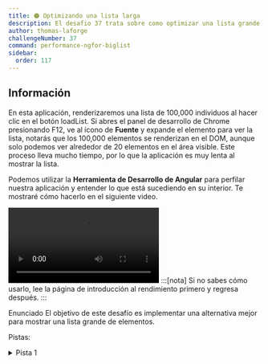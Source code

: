 ```yaml
---
title: 🟠 Optimizando una lista larga
description: El desafio 37 trata sobre como optimizar una lista grande de elementos
author: thomas-laforge
challengeNumber: 37
command: performance-ngfor-biglist
sidebar:
  order: 117
---
```


## Información

En esta aplicación, renderizaremos una lista de 100,000 individuos al hacer clic en el botón loadList. Si abres el panel de desarrollo de Chrome presionando F12, ve al ícono de <b>Fuente</b> y expande el elemento para ver la lista, notarás que los 100,000 elementos se renderizan en el DOM, aunque solo podemos ver alrededor de 20 elementos en el área visible. Este proceso lleva mucho tiempo, por lo que la aplicación es muy lenta al mostrar la lista.

Podemos utilizar la <b>Herramienta de Desarrollo de Angular</b> para perfilar nuestra aplicación y entender lo que está sucediendo en su interior. Te mostraré cómo hacerlo en el siguiente video.

<video controls src="https://github.com/tomalaforge/angular-challenges/assets/30832608/713403fa-2eda-49d5-a7c9-acdef8aacd34">
</video>
:::[nota]
Si no sabes cómo usarlo, lee la página de introducción al rendimiento primero y regresa después.
:::

Enunciado
El objetivo de este desafío es implementar una alternativa mejor para mostrar una lista grande de elementos.

Pistas:

<details>
  <summary>Pista 1</summary>
Si no estás seguro por dónde empezar, te recomiendo leer la documentación de virtualización de Angular CDK.

</details>
